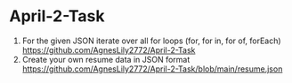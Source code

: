 # April-2-Task
1. For the given JSON iterate over all for loops (for, for in, for of, forEach) https://github.com/AgnesLily2772/April-2-Task
2. Create your own resume data in JSON format https://github.com/AgnesLily2772/April-2-Task/blob/main/resume.json
